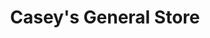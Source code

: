 ---
title: "Casey's General Store"
url: /lincoln/caseys-general-store-q-street/
shop: convenience
---